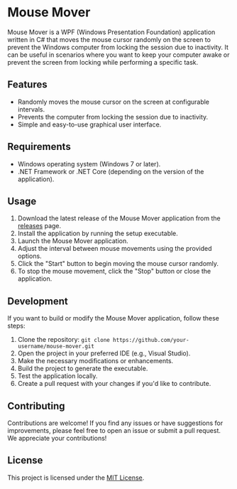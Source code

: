 # Mouse Mover

Mouse Mover is a WPF (Windows Presentation Foundation) application written in C# that moves the mouse cursor randomly on the screen to prevent the Windows computer from locking the session due to inactivity. It can be useful in scenarios where you want to keep your computer awake or prevent the screen from locking while performing a specific task.

## Features

- Randomly moves the mouse cursor on the screen at configurable intervals.
- Prevents the computer from locking the session due to inactivity.
- Simple and easy-to-use graphical user interface.

## Requirements

- Windows operating system (Windows 7 or later).
- .NET Framework or .NET Core (depending on the version of the application).

## Usage

1. Download the latest release of the Mouse Mover application from the [releases](https://github.com/your-username/mouse-mover/releases) page.
2. Install the application by running the setup executable.
3. Launch the Mouse Mover application.
4. Adjust the interval between mouse movements using the provided options.
5. Click the "Start" button to begin moving the mouse cursor randomly.
6. To stop the mouse movement, click the "Stop" button or close the application.

## Development

If you want to build or modify the Mouse Mover application, follow these steps:

1. Clone the repository: `git clone https://github.com/your-username/mouse-mover.git`
2. Open the project in your preferred IDE (e.g., Visual Studio).
3. Make the necessary modifications or enhancements.
4. Build the project to generate the executable.
5. Test the application locally.
6. Create a pull request with your changes if you'd like to contribute.

## Contributing

Contributions are welcome! If you find any issues or have suggestions for improvements, please feel free to open an issue or submit a pull request. We appreciate your contributions!

## License

This project is licensed under the [MIT License](LICENSE).
